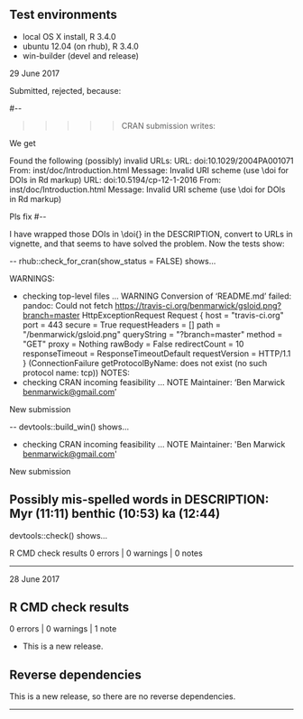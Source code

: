 ## Test environments
* local OS X install, R 3.4.0
* ubuntu 12.04 (on rhub), R 3.4.0
* win-builder (devel and release)

29 June 2017

Submitted, rejected, because:

#--
>>>>> CRAN submission writes:

We get


Found the following (possibly) invalid URLs:
  URL: doi:10.1029/2004PA001071
    From: inst/doc/Introduction.html
    Message: Invalid URI scheme (use \doi for DOIs in Rd markup)
  URL: doi:10.5194/cp-12-1-2016
    From: inst/doc/Introduction.html
    Message: Invalid URI scheme (use \doi for DOIs in Rd markup)

Pls fix 
#--

I have wrapped those DOIs in \doi{} in the DESCRIPTION, convert to URLs in vignette, and that seems to have solved the problem. Now the tests show:

--
rhub::check_for_cran(show_status = FALSE) shows...

WARNINGS:
* checking top-level files ... WARNING
Conversion of ‘README.md’ failed:
pandoc: Could not fetch https://travis-ci.org/benmarwick/gsloid.png?branch=master
HttpExceptionRequest Request {
  host                 = "travis-ci.org"
  port                 = 443
  secure               = True
  requestHeaders       = []
  path                 = "/benmarwick/gsloid.png"
  queryString          = "?branch=master"
  method               = "GET"
  proxy                = Nothing
  rawBody              = False
  redirectCount        = 10
  responseTimeout      = ResponseTimeoutDefault
  requestVersion       = HTTP/1.1
}
 (ConnectionFailure getProtocolByName: does not exist (no such protocol name: tcp))
NOTES:
 * checking CRAN incoming feasibility ... NOTE
Maintainer: ‘Ben Marwick <benmarwick@gmail.com>’

New submission

--
devtools::build_win() shows...

* checking CRAN incoming feasibility ... NOTE
Maintainer: 'Ben Marwick <benmarwick@gmail.com>'

New submission

Possibly mis-spelled words in DESCRIPTION:
  Myr (11:11)
  benthic (10:53)
  ka (12:44)
--
devtools::check() shows...

R CMD check results
0 errors | 0 warnings | 0 notes

---
28 June 2017

## R CMD check results

0 errors | 0 warnings | 1 note

* This is a new release.

## Reverse dependencies

This is a new release, so there are no reverse dependencies.

---
